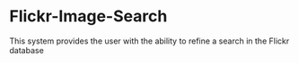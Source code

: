 Flickr-Image-Search
===================

This system provides the user with the ability to refine a search in the Flickr database 
